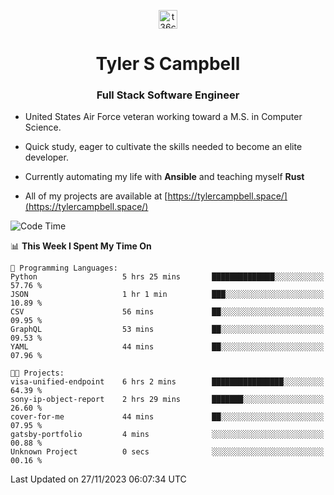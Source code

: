 <p align="center">
<a href="https://www.linkedin.com/in/t36campbell" target="blank"><img align="center" src="https://ik.imagekit.io/t36campbell/Portfolio/linkedin.png.original_m8bbGgPh6.png" alt="t36campbell" height="30" width="30" /></a>
</p>
<h1 align="center">Tyler S Campbell</h1>
<h3 align="center">Full Stack Software Engineer</h3>

* United States Air Force veteran working toward a M.S. in Computer Science.

* Quick study, eager to cultivate the skills needed to become an elite developer.

* Currently automating my life with **Ansible** and teaching myself **Rust**

* All of my projects are available at [https://tylercampbell.space/](https://tylercampbell.space/)

<!--START_SECTION:waka-->
![Code Time](http://img.shields.io/badge/Code%20Time-3%2C003%20hrs%202%20mins-blue)

📊 **This Week I Spent My Time On** 

```text
💬 Programming Languages: 
Python                   5 hrs 25 mins       ██████████████░░░░░░░░░░░   57.76 % 
JSON                     1 hr 1 min          ███░░░░░░░░░░░░░░░░░░░░░░   10.89 % 
CSV                      56 mins             ██░░░░░░░░░░░░░░░░░░░░░░░   09.95 % 
GraphQL                  53 mins             ██░░░░░░░░░░░░░░░░░░░░░░░   09.53 % 
YAML                     44 mins             ██░░░░░░░░░░░░░░░░░░░░░░░   07.96 % 

🐱‍💻 Projects: 
visa-unified-endpoint    6 hrs 2 mins        ████████████████░░░░░░░░░   64.39 % 
sony-ip-object-report    2 hrs 29 mins       ███████░░░░░░░░░░░░░░░░░░   26.60 % 
cover-for-me             44 mins             ██░░░░░░░░░░░░░░░░░░░░░░░   07.95 % 
gatsby-portfolio         4 mins              ░░░░░░░░░░░░░░░░░░░░░░░░░   00.88 % 
Unknown Project          0 secs              ░░░░░░░░░░░░░░░░░░░░░░░░░   00.16 % 
```


 Last Updated on 27/11/2023 06:07:34 UTC
<!--END_SECTION:waka-->
